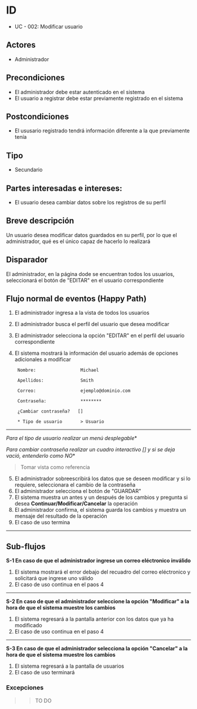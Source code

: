 # ID
 - UC - 002: Modificar usuario
   
## Actores
 * Administrador

## Precondiciones
 * El administrador debe estar autenticado en el sistema
 * El usuario a registrar debe estar previamente registrado en el sistema

## Postcondiciones
 * El ususario registrado tendrá información diferente a la que previamente tenía
   
## Tipo 
 * Secundario

## Partes interesadas e intereses:
- El usuario desea cambiar datos sobre los registros de su perfil 

## Breve descripción
Un usuario desea modificar datos guardados en su perfil, por lo que el administrador, qué es el único capaz de hacerlo lo realizará

## Disparador
El administrador, en la página dode se encuentran todos los usuarios, seleccionará el botón de "EDITAR" en el usuario correspondiente 

## Flujo normal de eventos (Happy Path)
1. El administrador ingresa a la vista de todos los usuarios
2. El administrador busca el perfil del usuario que desea modificar
3. El administrador selecciona la opción "EDITAR" en el perfil del usuario correspondiente
4. El sistema mostrará la información del usuario además de opciones adicionales a modificar

        
        Nombre:                 Michael

        Apellidos:              Smith

        Correo:                 ejemplo@dominio.com

        Contraseña:             ********

        ¿Cambiar contraseña?   []

        * Tipo de usuario       > Usuario
---
*Para el tipo de usuario realizar un menú desplegable**

*Para cambiar contraseña realizar un cuadro interactivo [] y si se deja vació, entenderlo como NO**
>Tomar vista como referencia

5. El administrador sobreescribirá los datos que se deseen modificar y si lo requiere, seleccionara el cambio de la contraseña
6. El administrador selecciona el botón de "GUARDAR"
7. El sistema muestra un antes y un después de los cambios y pregunta si desea __Continuar/Modificar/Cancelar__ la operación
8. El administrador confirma, el sistema guarda los cambios y muestra un mensaje del resultado de la operación
9. El caso de uso termina

---
## Sub-flujos
__S-1 En caso de que el administrador ingrese un correo eléctronico inválido__
1. El sistema mostrará el error debajo del recuadro del correo eléctronico y solicitará que ingrese uno válido
2. El caso de uso continua en el paos 4
---
__S-2 En caso de que el administrador seleccione la opción "Modificar" a la hora de que el sistema muestre los cambios__
1. El sistema regresará a la pantalla anterior con los datos que ya ha modificado
2. El caso de uso continua en el paso 4
---
__S-3 En caso de que el administrador selecciona la opción "Cancelar" a la hora de que el sistema muestre los cambios__
1. El sistema regresará a la pantalla de usuarios
1. El caso de uso terminará

### Excepciones
>> TO DO
